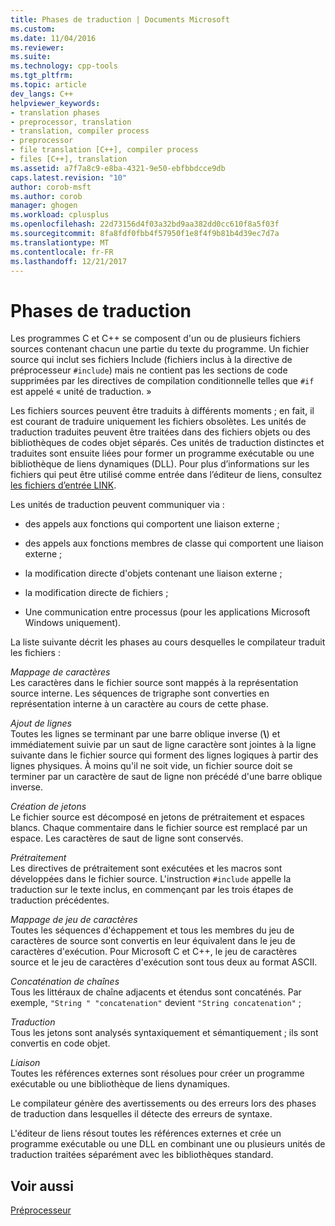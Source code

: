 ```yaml
---
title: Phases de traduction | Documents Microsoft
ms.custom: 
ms.date: 11/04/2016
ms.reviewer: 
ms.suite: 
ms.technology: cpp-tools
ms.tgt_pltfrm: 
ms.topic: article
dev_langs: C++
helpviewer_keywords:
- translation phases
- preprocessor, translation
- translation, compiler process
- preprocessor
- file translation [C++], compiler process
- files [C++], translation
ms.assetid: a7f7a8c9-e8ba-4321-9e50-ebfbbdcce9db
caps.latest.revision: "10"
author: corob-msft
ms.author: corob
manager: ghogen
ms.workload: cplusplus
ms.openlocfilehash: 22d73156d4f03a32bd9aa382dd0cc610f8a5f03f
ms.sourcegitcommit: 8fa8fdf0fbb4f57950f1e8f4f9b81b4d39ec7d7a
ms.translationtype: MT
ms.contentlocale: fr-FR
ms.lasthandoff: 12/21/2017
---
```

# <a name="phases-of-translation"></a>Phases de traduction
Les programmes C et C++ se composent d'un ou de plusieurs fichiers sources contenant chacun une partie du texte du programme. Un fichier source qui inclut ses fichiers Include (fichiers inclus à la directive de préprocesseur `#include`) mais ne contient pas les sections de code supprimées par les directives de compilation conditionnelle telles que `#if` est appelé « unité de traduction. »  
  
 Les fichiers sources peuvent être traduits à différents moments ; en fait, il est courant de traduire uniquement les fichiers obsolètes. Les unités de traduction traduites peuvent être traitées dans des fichiers objets ou des bibliothèques de codes objet séparés. Ces unités de traduction distinctes et traduites sont ensuite liées pour former un programme exécutable ou une bibliothèque de liens dynamiques (DLL).  Pour plus d’informations sur les fichiers qui peut être utilisé comme entrée dans l’éditeur de liens, consultez [les fichiers d’entrée LINK](../build/reference/link-input-files.md).  
  
 Les unités de traduction peuvent communiquer via :  
  
-   des appels aux fonctions qui comportent une liaison externe ;  
  
-   des appels aux fonctions membres de classe qui comportent une liaison externe ;  
  
-   la modification directe d'objets contenant une liaison externe ;  
  
-   la modification directe de fichiers ;  
  
-   Une communication entre processus (pour les applications Microsoft Windows uniquement).  
  
 La liste suivante décrit les phases au cours desquelles le compilateur traduit les fichiers :  
  
 *Mappage de caractères*  
 Les caractères dans le fichier source sont mappés à la représentation source interne. Les séquences de trigraphe sont converties en représentation interne à un caractère au cours de cette phase.  
  
 *Ajout de lignes*  
 Toutes les lignes se terminant par une barre oblique inverse (**\\**) et immédiatement suivie par un saut de ligne caractère sont jointes à la ligne suivante dans le fichier source qui forment des lignes logiques à partir des lignes physiques. À moins qu'il ne soit vide, un fichier source doit se terminer par un caractère de saut de ligne non précédé d'une barre oblique inverse.  
  
 *Création de jetons*  
 Le fichier source est décomposé en jetons de prétraitement et espaces blancs. Chaque commentaire dans le fichier source est remplacé par un espace. Les caractères de saut de ligne sont conservés.  
  
 *Prétraitement*  
 Les directives de prétraitement sont exécutées et les macros sont développées dans le fichier source. L'instruction `#include` appelle la traduction sur le texte inclus, en commençant par les trois étapes de traduction précédentes.  
  
 *Mappage de jeu de caractères*  
 Toutes les séquences d'échappement et tous les membres du jeu de caractères de source sont convertis en leur équivalent dans le jeu de caractères d'exécution. Pour Microsoft C et C++, le jeu de caractères source et le jeu de caractères d'exécution sont tous deux au format ASCII.  
  
 *Concaténation de chaînes*  
 Tous les littéraux de chaîne adjacents et étendus sont concaténés. Par exemple, `"String " "concatenation"` devient `"String concatenation"` ;  
  
 *Traduction*  
 Tous les jetons sont analysés syntaxiquement et sémantiquement ; ils sont convertis en code objet.  
  
 *Liaison*  
 Toutes les références externes sont résolues pour créer un programme exécutable ou une bibliothèque de liens dynamiques.  
  
 Le compilateur génère des avertissements ou des erreurs lors des phases de traduction dans lesquelles il détecte des erreurs de syntaxe.  
  
 L'éditeur de liens résout toutes les références externes et crée un programme exécutable ou une DLL en combinant une ou plusieurs unités de traduction traitées séparément avec les bibliothèques standard.  
  
## <a name="see-also"></a>Voir aussi  
 [Préprocesseur](../preprocessor/preprocessor.md)